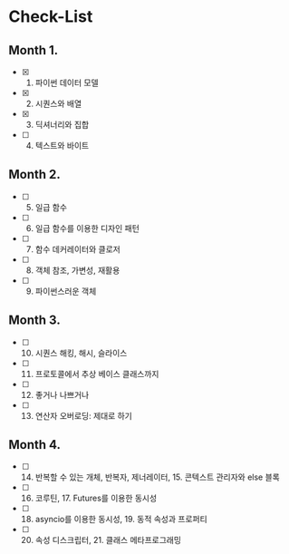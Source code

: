 # Check-List

## Month 1.

- [x] 1. 파이썬 데이터 모델
- [x] 2. 시퀀스와 배열
- [x] 3. 딕셔너리와 집합
- [ ] 4. 텍스트와 바이트

## Month 2.

- [ ] 5. 일급 함수
- [ ] 6. 일급 함수를 이용한 디자인 패턴
- [ ] 7. 함수 데커레이터와 클로저
- [ ] 8. 객체 참조, 가변성, 재활용
- [ ] 9. 파이썬스러운 객체

## Month 3.

- [ ] 10. 시퀀스 해킹, 해시, 슬라이스
- [ ] 11. 프로토콜에서 추상 베이스 클래스까지
- [ ] 12. 좋거나 나쁘거나
- [ ] 13. 연산자 오버로딩: 제대로 하기

## Month 4.
- [ ] 14. 반복할 수 있는 개체, 반복자, 제너레이터, 15. 콘텍스트 관리자와 else 블록
- [ ] 16. 코루틴, 17. Futures를 이용한 동시성
- [ ] 18. asyncio를 이용한 동시성, 19. 동적 속성과 프로퍼티
- [ ] 20. 속성 디스크립터, 21. 클래스 메타프로그래밍

